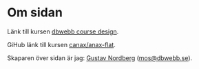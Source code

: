 Om sidan
==============================================

Länk till kursen [dbwebb course design](http://dbwebb.se/design).

GiHub länk till kursen [canax/anax-flat](git@github.com:canax/anax-flat.git).

Skaparen över sidan är jag: [Gustav Nordberg](https://mikaelroos.se) (mos@dbwebb.se).
